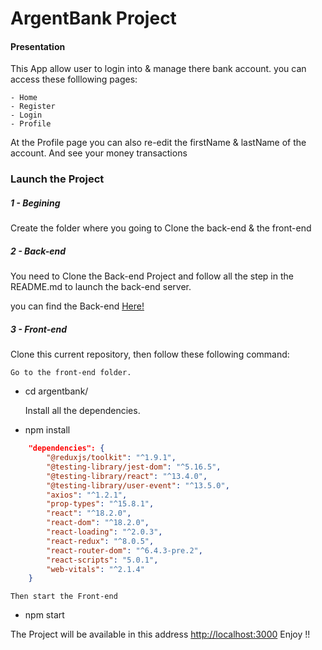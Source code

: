 # ArgentBank Project

#### Presentation

This App allow user to login into & manage there bank account.
you can access these folllowing pages:

    - Home
    - Register
    - Login
    - Profile

At the Profile page you can also re-edit the firstName & lastName of
the account.
And see your money transactions

### Launch the Project

##### 1 - Begining

Create the folder where you going to Clone the back-end & the front-end

##### 2 - Back-end

You need to Clone the Back-end Project and follow all the step in the README.md
to launch the back-end server.

you can find the Back-end [Here!](https://github.com/OpenClassrooms-Student-Center/Project-10-Bank-API)

##### 3 - Front-end

Clone this current repository, then follow these following command:

    Go to the front-end folder.

- cd argentbank/

  Install all the dependencies.

- npm install

```json
    "dependencies": {
        "@reduxjs/toolkit": "^1.9.1",
        "@testing-library/jest-dom": "^5.16.5",
        "@testing-library/react": "^13.4.0",
        "@testing-library/user-event": "^13.5.0",
        "axios": "^1.2.1",
        "prop-types": "^15.8.1",
        "react": "^18.2.0",
        "react-dom": "^18.2.0",
        "react-loading": "^2.0.3",
        "react-redux": "^8.0.5",
        "react-router-dom": "^6.4.3-pre.2",
        "react-scripts": "5.0.1",
        "web-vitals": "^2.1.4"
    }
```

    Then start the Front-end

- npm start

The Project will be available in this address [http://localhost:3000](http://localhost:3000)
Enjoy !!
